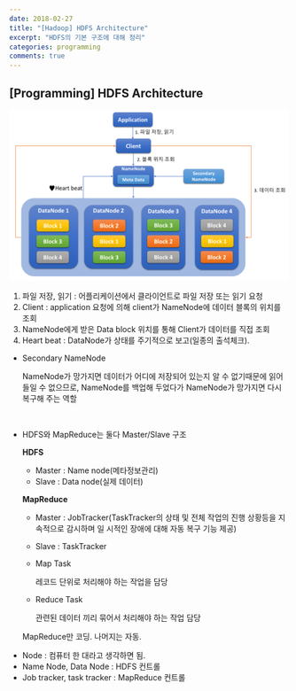 ```yaml
---
date: 2018-02-27
title: "[Hadoop] HDFS Architecture"
excerpt: "HDFS의 기본 구조에 대해 정리"
categories: programming
comments: true
---
```







## [Programming] HDFS Architecture

![](https://github.com/lovesignal/lovesignal.github.io/blob/master/img/post/Programming/HDFS%20Architecture.png?raw=true)



1. 파일 저장, 읽기 : 어플리케이션에서 클라이언트로 파일 저장 또는 읽기 요청
2. Client : application 요청에 의해 client가 NameNode에 데이터 블록의 위치를 조회 
3. NameNode에게 받은 Data block 위치를 통해 Client가 데이터를 직접 조회
4. Heart beat : DataNode가 상태를 주기적으로 보고(일종의 출석체크).



* Secondary NameNode

  NameNode가 망가지면 데이터가 어디에 저장되어 있는지 알 수 없기때문에 읽어들일 수 없으므로, NameNode를 백업해 두었다가 NameNode가 망가지면 다시 복구해 주는 역할

  ​

* HDFS와 MapReduce는 둘다 Master/Slave 구조

  **HDFS**

  - Master : Name node(메타정보관리)
  - Slave : Data node(실제 데이터)

  **MapReduce**

  - Master : JobTracker(TaskTracker의 상태 및 전체 작업의 진행 상황등을 지속적으로 감시하며 일 시적인 장애에 대해 자동 복구 기능 제공)

  - Slave : TaskTracker

  - Map Task

    레코드 단위로 처리해야 하는 작업을 담당

  - Reduce Task

    관련된 데이터 끼리 묶어서 처리해야 하는 작업 담당

  MapReduce만 코딩. 나머지는 자동.



- Node : 컴퓨터 한 대라고 생각하면 됨.
- Name Node, Data Node : HDFS 컨트롤 
- Job tracker, task tracker : MapReduce 컨트롤





